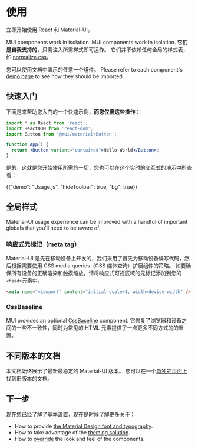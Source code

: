 # 使用

<p class="description">立即开始使用 React 和 Material-UI。</p>

MUI components work in isolation. MUI components work in isolation. **它们是自我支持的**，只需注入所需样式即可运作。 它们并不依赖任何全局的样式表，如 [normalize.css](https://github.com/necolas/normalize.css/)。

您可以使用文档中演示的任意一个组件。 Please refer to each component's [demo page](/material-ui/react-button/) to see how they should be imported.

## 快速入门

下面是来帮助您入门的一个快速示例，**而您仅需这些操作**：

```jsx
import * as React from 'react';
import ReactDOM from 'react-dom';
import Button from '@mui/material/Button';

function App() {
  return <Button variant="contained">Hello World</Button>;
}
```

是的，这就是您开始使用所需的一切，您也可以在这个实时的交互式的演示中所查看：

{{"demo": "Usage.js", "hideToolbar": true, "bg": true}}

## 全局样式

Material-UI usage experience can be improved with a handful of important globals that you'll need to be aware of.

### 响应式元标记（meta tag）

Material-UI 是先在移动设备上开发的，我们采用了首先为移动设备编写代码，然后根据需要使用 CSS media queries（CSS 媒体查询）扩展组件的策略。 如要确保所有设备的正确渲染和触摸缩放，请将响应式可视区域的元标记添加到您的`<head>`元素中。

```html
<meta name="viewport" content="initial-scale=1, width=device-width" />
```

### CssBaseline

MUI provides an optional [CssBaseline](/material-ui/react-css-baseline/) component. 它修复了浏览器和设备之间的一些不一致性，同时为常见的 HTML 元素提供了一点更多不同方式的的重置。

## 不同版本的文档

本文档始终展示了最新最稳定的 Material-UI 版本。 您可以在一个[单独的页面上](https://mui.com/versions/)找到旧版本的文档。

## 下一步

现在您已经了解了基本设置，现在是时候了解更多关于：

- How to provide [the Material Design font and typography](/material-ui/react-typography/).
- How to take advantage of the [theming solution](/material-ui/customization/theming/).
- How to [override](/material-ui/customization/how-to-customize/) the look and feel of the components.
